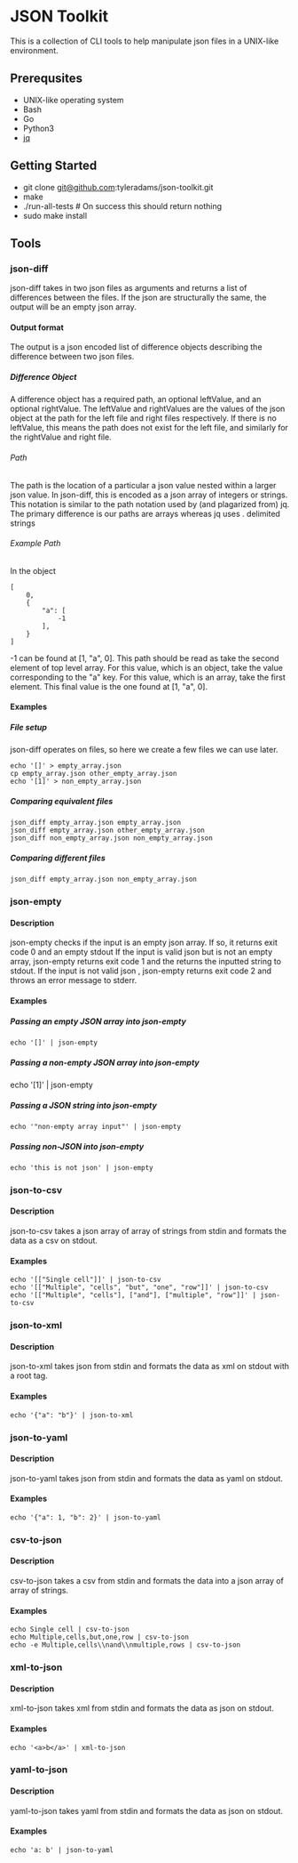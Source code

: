 # JSON Toolkit

This is a collection of CLI tools to help manipulate json files in a UNIX-like environment.

## Prerequsites

* UNIX-like operating system
* Bash
* Go
* Python3
* [jq](https://stedolan.github.io/jq/)

## Getting Started

* git clone git@github.com:tyleradams/json-toolkit.git
* make
* ./run-all-tests # On success this should return nothing
* sudo make install

## Tools

### json-diff
json-diff takes in two json files as arguments and returns a list of differences between the files.
If the json are structurally the same, the output will be an empty json array.

#### Output format
The output is a json encoded list of difference objects describing the difference between two json files.
##### Difference Object
A difference object has a required path, an optional leftValue, and an optional rightValue.
The leftValue and rightValues are the values of the json object at the path for the left file and right files respectively.
If there is no leftValue, this means the path does not exist for the left file, and similarly for the rightValue and right file.
###### Path
The path is the location of a particular a json value nested within a larger json value.
In json-diff, this is encoded as a json array of integers or strings.
This notation is similar to the path notation used by (and plagarized from) jq.
The primary difference is our paths are arrays whereas jq uses . delimited strings

###### Example Path
In the object
```
[
    0,
    {
        "a": [
            -1
        ],
    }
]
```
-1 can be found at [1, "a", 0].
This path should be read as take the second element of top level array.
For this value, which is an object, take the value corresponding to the "a" key.
For this value, which is an array, take the first element.
This final value is the one found at [1, "a", 0].
#### Examples
##### File setup
json-diff operates on files, so here we create a few files we can use later.
```
echo '[]' > empty_array.json
cp empty_array.json other_empty_array.json
echo '[1]' > non_empty_array.json
```

##### Comparing equivalent files
```
json_diff empty_array.json empty_array.json
json_diff empty_array.json other_empty_array.json
json_diff non_empty_array.json non_empty_array.json
```

##### Comparing different files
```
json_diff empty_array.json non_empty_array.json
```

### json-empty
#### Description
json-empty checks if the input is an empty json array. If so, it returns exit code 0 and an empty stdout
If the input is valid json but is not an empty array, json-empty returns exit code 1 and the returns the inputted string to stdout.
If the input is not valid json , json-empty returns exit code 2 and throws an error message to stderr.
#### Examples
##### Passing an empty JSON array into json-empty
```
echo '[]' | json-empty
```

##### Passing a non-empty JSON array into json-empty
echo '[1]' | json-empty

##### Passing a JSON string into json-empty
```
echo '"non-empty array input"' | json-empty
```

##### Passing non-JSON into json-empty
```
echo 'this is not json' | json-empty
```

### json-to-csv
#### Description
json-to-csv takes a json array of array of strings from stdin and formats the data as a csv on stdout.
#### Examples
```
echo '[["Single cell"]]' | json-to-csv
echo '[["Multiple", "cells", "but", "one", "row"]]' | json-to-csv
echo '[["Multiple", "cells"], ["and"], ["multiple", "row"]]' | json-to-csv
```

### json-to-xml
#### Description
json-to-xml takes json from stdin and formats the data as xml on stdout with a root tag.
#### Examples
```
echo '{"a": "b"}' | json-to-xml
```

### json-to-yaml
#### Description
json-to-yaml takes json from stdin and formats the data as yaml on stdout.
#### Examples
```
echo '{"a": 1, "b": 2}' | json-to-yaml
```

### csv-to-json
#### Description
csv-to-json takes a csv from stdin and formats the data into a json array of array of strings.
#### Examples
```
echo Single cell | csv-to-json
echo Multiple,cells,but,one,row | csv-to-json
echo -e Multiple,cells\\nand\\nmultiple,rows | csv-to-json
```

### xml-to-json
#### Description
xml-to-json takes xml from stdin and formats the data as json on stdout.
#### Examples
```
echo '<a>b</a>' | xml-to-json
```

### yaml-to-json
#### Description
yaml-to-json takes yaml from stdin and formats the data as json on stdout.
#### Examples
```
echo 'a: b' | json-to-yaml
```
